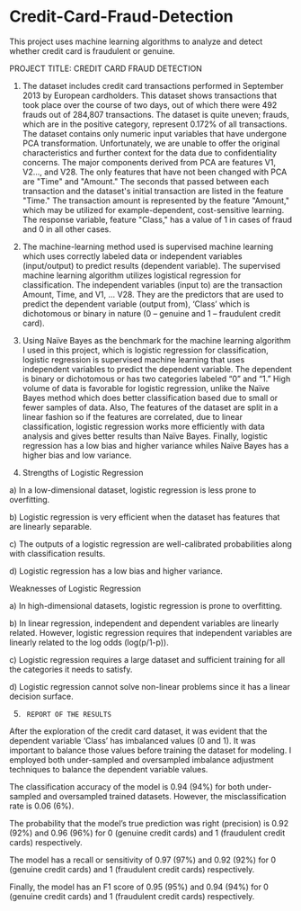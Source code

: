 # Credit-Card-Fraud-Detection
This project uses machine learning algorithms  to analyze and detect whether credit card is fraudulent or genuine. 

PROJECT TITLE: CREDIT CARD FRAUD DETECTION

1.	The dataset includes credit card transactions performed in September 2013 by European cardholders. This dataset shows transactions that took place over the course of two days, out of which there were 492 frauds out of 284,807 transactions. The dataset is quite uneven; frauds, which are in the positive category, represent 0.172% of all transactions.
The dataset contains only numeric input variables that have undergone PCA transformation. Unfortunately, we are unable to offer the original characteristics and further context for the data due to confidentiality concerns. The major components derived from PCA are features V1, V2..., and V28. The only features that have not been changed with PCA are "Time" and "Amount." The seconds that passed between each transaction and the dataset's initial transaction are listed in the feature "Time." The transaction amount is represented by the feature "Amount," which may be utilized for example-dependent, cost-sensitive learning. The response variable, feature "Class," has a value of 1 in cases of fraud and 0 in all other cases.

2.	The machine-learning method used is supervised machine learning which uses correctly labeled data or independent variables (input/output) to predict results (dependent variable). The supervised machine learning algorithm utilizes logistical regression for classification. The independent variables (input to) are the transaction Amount, Time, and V1, ... V28. They are the predictors that are used to predict the dependent variable (output from), ‘Class’ which is dichotomous or binary in nature (0 – genuine and 1 – fraudulent credit card).

3.	Using Naïve Bayes as the benchmark for the machine learning algorithm I used in this project, which is logistic regression for classification, logistic regression is supervised machine learning that uses independent variables to predict the dependent variable. The dependent is binary or dichotomous or has two categories labeled “0” and “1.” High volume of data is favorable for logistic regression, unlike the Naïve Bayes method which does better classification based due to small or fewer samples of data. Also, The features of the dataset are split in a linear fashion so if the features are correlated, due to linear classification, logistic regression works more efficiently with data analysis and gives better results than Naïve Bayes. Finally, logistic regression has a low bias and higher variance whiles Naïve Bayes has a higher bias and low variance.

4.	Strengths of Logistic Regression

a)	In a low-dimensional dataset, logistic regression is less prone to overfitting.

b)	Logistic regression is very efficient when the dataset has features that are linearly separable.

c)	The outputs of a logistic regression are well-calibrated probabilities along with classification results.

d)	Logistic regression has a low bias and higher variance.

Weaknesses of Logistic Regression
   
a)	In high-dimensional datasets, logistic regression is prone to overfitting.

b)	In linear regression, independent and dependent variables are linearly related. However, logistic regression requires that independent variables are linearly related to the log odds (log(p/1-p)).

c)	Logistic regression requires a large dataset and sufficient training for all the categories it needs to satisfy.

d)	Logistic regression cannot solve non-linear problems since it has a linear decision surface.

5.		REPORT OF THE RESULTS
After the exploration of the credit card dataset, it was evident that the dependent variable ‘Class’ has imbalanced values (0 and 1). It was important to balance those values before training the dataset for modeling. I employed both under-sampled and oversampled imbalance adjustment techniques to balance the dependent variable values.

The classification accuracy of the model is 0.94 (94%) for both under-sampled and oversampled trained datasets. However, the misclassification rate is 0.06 (6%). 

The probability that the model’s true prediction was right (precision) is 0.92 (92%) and 0.96 (96%) for 0 (genuine credit cards) and 1 (fraudulent credit cards) respectively.

The model has a recall or sensitivity of 0.97 (97%) and 0.92 (92%) for 0 (genuine credit cards) and 1 (fraudulent credit cards) respectively.

Finally, the model has an F1 score of 0.95 (95%) and 0.94 (94%) for 0 (genuine credit cards) and 1 (fraudulent credit cards) respectively.
